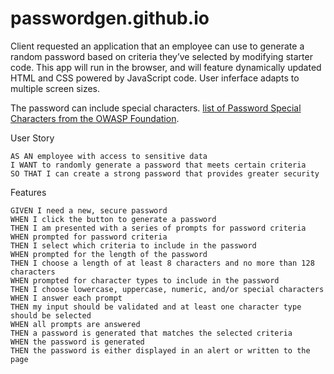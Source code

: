 # passwordgen.github.io

Client requested an application that an employee can use to generate a random password based on criteria they’ve selected by modifying starter code. This app will run in the browser, and will feature dynamically updated HTML and CSS powered by JavaScript code. User inferface adapts to multiple screen sizes.

The password can include special characters. [list of Password Special Characters from the OWASP Foundation](https://www.owasp.org/index.php/Password_special_characters).

User Story

```
AS AN employee with access to sensitive data
I WANT to randomly generate a password that meets certain criteria
SO THAT I can create a strong password that provides greater security
```

Features

```
GIVEN I need a new, secure password
WHEN I click the button to generate a password
THEN I am presented with a series of prompts for password criteria
WHEN prompted for password criteria
THEN I select which criteria to include in the password
WHEN prompted for the length of the password
THEN I choose a length of at least 8 characters and no more than 128 characters
WHEN prompted for character types to include in the password
THEN I choose lowercase, uppercase, numeric, and/or special characters
WHEN I answer each prompt
THEN my input should be validated and at least one character type should be selected
WHEN all prompts are answered
THEN a password is generated that matches the selected criteria
WHEN the password is generated
THEN the password is either displayed in an alert or written to the page
```
